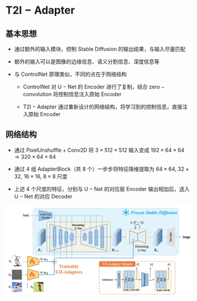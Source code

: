 # $\mathrm{T2I-Adapter}$

## 基本思想

- 通过额外的输入模块，控制 $\mathrm{Stable \ Diffusion}$ 的输出结果，与输入尽量匹配

- 额外的输入可以是图像的边缘信息、语义分割信息、深度信息等

- 与 $\mathrm{ControlNet}$ 原理类似，不同的点在于网络结构

  - $\mathrm{ControlNet}$ 对 $\mathrm{U-Net}$ 的 $\mathrm{Encoder}$ 进行了复制，结合 $\mathrm{zero-convolution}$ 将控制信息注入原始 $\mathrm{Encoder}$

  - $\mathrm{T2I-Adapter}$ 通过重新设计的网络结构，将学习到的控制信息，直接注入原始 $\mathrm{Encoder}$

## 网络结构

- 通过 $\mathrm{PixelUnshuffle + Conv2D}$ 将 $3 \times 512 \times 512$ 输入变成 $192 \times 64 \times 64 \rightarrow 320 \times 64 \times 64$

- 通过 $4$ 组 $\mathrm{AdapterBlock}$（共 $8$ 个）一步步将特征降维提取为 $64 \times 64, \ 32 \times 32, \ 16 \times 16, \ 8 \times 8$ 尺度

- 上述 $4$ 个尺度的特征，分别与 $\mathrm{U-Net}$ 的对应层 $\mathrm{Encoder}$ 输出相加后，送入 $\mathrm{U-Net}$ 的对应 $\mathrm{Decoder}$

<center>
<img src="images/t2i_adapter.png"/>
</center>